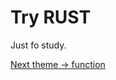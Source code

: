 # Try RUST

Just fo study.


[Next theme → function](https://rustlangua.github.io/rustbookua.github.io/ch03-03-how-functions-work.html)
